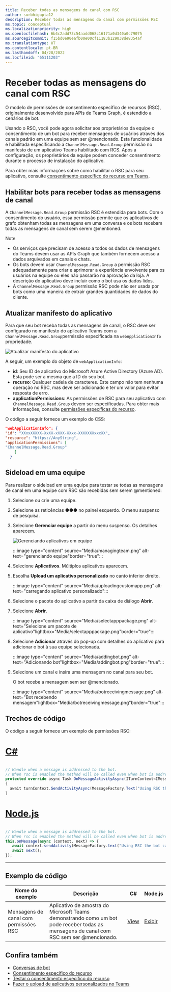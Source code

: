 ```yaml
---
title: Receber todas as mensagens do canal com RSC
author: surbhigupta12
description: Receber todas as mensagens do canal com permissões RSC
ms.topic: conceptual
ms.localizationpriority: high
ms.openlocfilehash: 6b4c2add73c54aadd068c16171a0d340a0c79075
ms.sourcegitcommit: f15bd0e90eafb00e00cf11183b129038de8354af
ms.translationtype: HT
ms.contentlocale: pt-BR
ms.lasthandoff: 04/28/2022
ms.locfileid: "65111203"
---
```

# <a name="receive-all-channel-messages-with-rsc"></a>Receber todas as mensagens do canal com RSC

O modelo de permissões de consentimento específico de recursos (RSC), originalmente desenvolvido para APIs de Teams Graph, é estendido a cenários de bot.

Usando o RSC, você pode agora solicitar aos proprietários da equipe o consentimento de um bot para receber mensagens de usuários através dos canais padrão em uma equipe sem ser @mencionado. Esta funcionalidade é habilitada especificando a `ChannelMessage.Read.Group` permissão no manifesto de um aplicativo Teams habilitado com RCS. Após a configuração, os proprietários da equipe podem conceder consentimento durante o processo de instalação do aplicativo.

Para obter mais informações sobre como habilitar o RSC para seu aplicativo, consulte [consentimento específico do recurso em Teams](/microsoftteams/platform/graph-api/rsc/resource-specific-consent#update-your-teams-app-manifest).

## <a name="enable-bots-to-receive-all-channel-messages"></a>Habilitar bots para receber todas as mensagens de canal

A `ChannelMessage.Read.Group` permissão RSC é estendida para bots. Com o consentimento do usuário, essa permissão permite que os aplicativos de grafo obtenham todas as mensagens em uma conversa e os bots recebam todas as mensagens de canal sem serem @mentioned.

> [!NOTE]
>
> * Os serviços que precisam de acesso a todos os dados de mensagens do Teams devem usar as APIs Graph que também fornecem acesso a dados arquivados em canais e chats.
> * Os bots devem usar `ChannelMessage.Read.Group` a permissão RSC adequadamente para criar e aprimorar a experiência envolvente para os usuários na equipe ou eles não passarão na aprovação da loja. A descrição do aplicativo deve incluir como o bot usa os dados lidos.
> * A `ChannelMessage.Read.Group` permissão RSC pode não ser usada por bots como uma maneira de extrair grandes quantidades de dados do cliente.

## <a name="update-app-manifest"></a>Atualizar manifesto do aplicativo

Para que seu bot receba todas as mensagens de canal, o RSC deve ser configurado no manifesto do aplicativo Teams com a `ChannelMessage.Read.Group`permissão especificada na `webApplicationInfo` propriedade.

![Atualizar manifesto do aplicativo](~/bots/how-to/conversations/Media/appmanifest.png)


A seguir, um exemplo do objeto de `webApplicationInfo`:

* **id**: Seu ID de aplicativo do Microsoft Azure Active Directory (Azure AD). Esta pode ser a mesma que a ID do seu bot.
* **recurso**: Qualquer cadeia de caracteres. Este campo não tem nenhuma operação no RSC, mas deve ser adicionado e ter um valor para evitar resposta de erro.
* **applicationPermissions**: As permissões de RSC para seu aplicativo com `ChannelMessage.Read.Group` devem ser especificadas. Para obter mais informações, consulte [permissões específicas do recurso](/microsoftteams/platform/graph-api/rsc/resource-specific-consent#resource-specific-permissions).

O código a seguir fornece um exemplo do CSS:

```json
"webApplicationInfo": {
"id": "XXxxXXXXX-XxXX-xXXX-XXxx-XXXXXXXxxxXX",
"resource": "https://AnyString",
"applicationPermissions": [
"ChannelMessage.Read.Group"
    ]
  }
```

## <a name="sideload-in-a-team"></a>Sideload em uma equipe

Para realizar o sideload em uma equipe para testar se todas as mensagens de canal em uma equipe com RSC são recebidas sem serem @mentioned:

1. Selecione ou crie uma equipe.
1. Selecione as reticências &#x25CF;&#x25CF;&#x25CF; no painel esquerdo. O menu suspenso de pesquisa.
1. Selecione **Gerenciar equipe** a partir do menu suspenso. Os detalhes aparecem.

   ![Gerenciando aplicativos em equipe](~/bots/how-to/conversations/Media/managingteam.png)

      :::image type="content" source="Media/managingteam.png" alt-text="gerenciando equipe"border="true":::

1. Selecione **Aplicativos**. Múltiplos aplicativos aparecem.
1. Escolha **Upload um aplicativo personalizado** no canto inferior direito.

      :::image type="content" source="Media/uploadingcustomapp.png" alt-text="carregando aplicativo personalizado":::
  
1. Selecione o pacote do aplicativo a partir da caixa de diálogo **Abrir**.
1. Selecione **Abrir**.

      :::image type="content" source="Media/selectapppackage.png" alt-text="Selecione um pacote de aplicativo"lightbox="Media/selectapppackage.png"border="true":::

1. Selecione **Adicionar** através do pop-up com detalhes do aplicativo para adicionar o bot à sua equipe selecionada.

      :::image type="content" source="Media/addingbot.png" alt-text="Adicionando bot"lightbox="Media/addingbot.png"border="true":::

1. Selecione um canal e insira uma mensagem no canal para seu bot.

    O bot recebe a mensagem sem ser @mencionado.

      :::image type="content" source="Media/botreceivingmessage.png" alt-text="Bot recebendo mensagem"lightbox="Media/botreceivingmessage.png"border="true":::

## <a name="code-snippets"></a>Trechos de código

O código a seguir fornece um exemplo de permissões RSC:

# <a name="c"></a>[C#](#tab/dotnet)

```csharp

// Handle when a message is addressed to the bot. 
// When rsc is enabled the method will be called even when bot is addressed without being @mentioned
protected override async Task OnMessageActivityAsync(ITurnContext<IMessageActivity> turnContext, CancellationToken cancellationToken)
{
  await turnContext.SendActivityAsync(MessageFactory.Text("Using RSC the bot can recieve messages across channels in team without being @mentioned."));
}
```

# <a name="nodejs"></a>[Node.js](#tab/nodejs)

```javascript

// Handle when a message is addressed to the bot. 
// When rsc is enabled the method will be called even when bot is addressed without being @mentioned
this.onMessage(async (context, next) => {
   await context.sendActivity(MessageFactory.text("Using RSC the bot can recieve messages across channles in team without being @mentioned."))
   await next();
});
```

---

## <a name="code-sample"></a>Exemplo de código

| Nome do exemplo | Descrição | C# |Node.js|
|-------------|-------------|------|----|
|Mensagens de canal com permissões RSC| Aplicativo de amostra do Microsoft Teams demonstrando como um bot pode receber todas as mensagens de canal com RSC sem ser @mencionado.| [View](https://github.com/OfficeDev/Microsoft-Teams-Samples/tree/main/samples/bot-receive-channel-messages-withRSC/csharp) | [Exibir](https://github.com/OfficeDev/Microsoft-Teams-Samples/tree/main/samples/bot-receive-channel-messages-withRSC/nodejs) |

## <a name="see-also"></a>Confira também

* [Conversas de bot](/microsoftteams/platform/bots/how-to/conversations/conversation-basics)
* [Consentimento específico do recurso](/microsoftteams/resource-specific-consent)
* [Testar o consentimento específico do recurso](/microsoftteams/platform/graph-api/rsc/test-resource-specific-consent)
* [Fazer o upload de aplicativos personalizados no Teams](~/concepts/deploy-and-publish/apps-upload.md)
